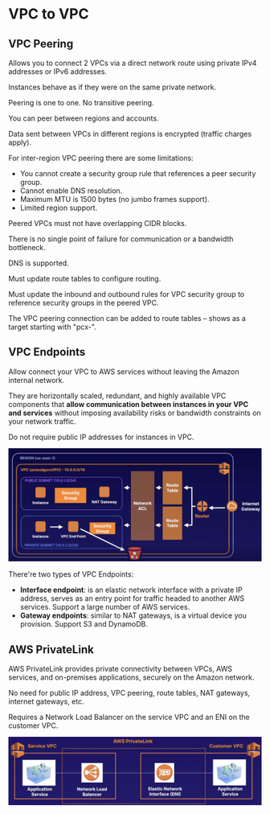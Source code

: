 # VPC to VPC

## VPC Peering

Allows you to connect 2 VPCs via a direct network route using private IPv4 addresses or IPv6 addresses.

Instances behave as if they were on the same private network.

Peering is one to one. No transitive peering.

You can peer between regions and accounts.

Data sent between VPCs in different regions is encrypted (traffic charges apply).

For inter-region VPC peering there are some limitations:
- You cannot create a security group rule that references a peer security group.
- Cannot enable DNS resolution.
- Maximum MTU is 1500 bytes (no jumbo frames support).
- Limited region support.

Peered VPCs must not have overlapping CIDR blocks.

There is no single point of failure for communication or a bandwidth bottleneck.

DNS is supported.

Must update route tables to configure routing.

Must update the inbound and outbound rules for VPC security group to reference security groups in the peered VPC.

The VPC peering connection can be added to route tables – shows as a target starting with "pcx-".


## VPC Endpoints

Allow connect your VPC to AWS services without leaving the Amazon internal network.

They are horizontally scaled, redundant, and highly available VPC components that **allow communication between instances in your VPC and services** without imposing availability risks or bandwidth constraints on your network traffic.

Do not require public IP addresses for instances in VPC.

![](./images/vpc-endpoint.png)

There're two types of VPC Endpoints:
- **Interface endpoint**: is an elastic network interface with a private IP address, serves as an entry point for traffic headed to another AWS services. Support a large number of AWS services.
- **Gateway endpoints**: similar to NAT gateways, is a virtual device you provision. Support S3 and DynamoDB.


## AWS PrivateLink

AWS PrivateLink provides private connectivity between VPCs, AWS services, and on-premises applications, securely on the Amazon network.

No need for public IP address, VPC peering, route tables, NAT gateways, internet gateways, etc.

Requires a Network Load Balancer on the service VPC and an ENI on the customer VPC.

![](./images/privatelink.png)

